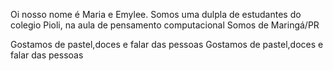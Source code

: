 Oi nosso nome é Maria e Emylee.
Somos uma dulpla de estudantes do colegio Pioli, na aula de pensamento computacional
Somos de Maringá/PR
</p>Gostamos de pastel,doces e falar das pessoas</b>
Gostamos de pastel,doces e falar das pessoas</b>
